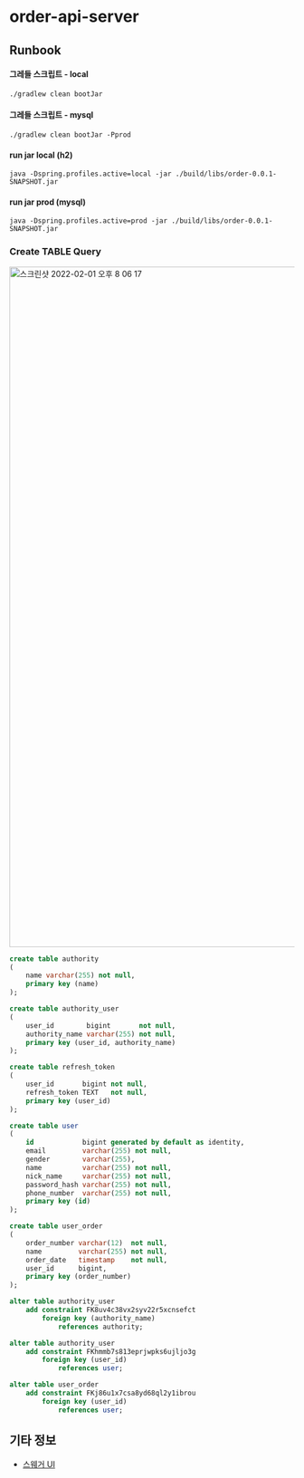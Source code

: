# order-api-server

## Runbook

#### 그레들 스크립트 - local

```
./gradlew clean bootJar
```

#### 그레들 스크립트 - mysql

```
./gradlew clean bootJar -Pprod
```

#### run jar local (h2)

```
java -Dspring.profiles.active=local -jar ./build/libs/order-0.0.1-SNAPSHOT.jar
```

#### run jar prod (mysql)

```
java -Dspring.profiles.active=prod -jar ./build/libs/order-0.0.1-SNAPSHOT.jar
```

### Create TABLE Query

<img width="1202" alt="스크린샷 2022-02-01 오후 8 06 17" src="https://user-images.githubusercontent.com/53357210/151957631-d6770516-48f7-4725-bff8-d636578646ef.png">


```sql
create table authority
(
    name varchar(255) not null,
    primary key (name)
);

create table authority_user
(
    user_id        bigint       not null,
    authority_name varchar(255) not null,
    primary key (user_id, authority_name)
);

create table refresh_token
(
    user_id       bigint not null,
    refresh_token TEXT   not null,
    primary key (user_id)
);

create table user
(
    id            bigint generated by default as identity,
    email         varchar(255) not null,
    gender        varchar(255),
    name          varchar(255) not null,
    nick_name     varchar(255) not null,
    password_hash varchar(255) not null,
    phone_number  varchar(255) not null,
    primary key (id)
);

create table user_order
(
    order_number varchar(12)  not null,
    name         varchar(255) not null,
    order_date   timestamp    not null,
    user_id      bigint,
    primary key (order_number)
);

alter table authority_user
    add constraint FK8uv4c38vx2syv22r5xcnsefct
        foreign key (authority_name)
            references authority;

alter table authority_user
    add constraint FKhmmb7s813eprjwpks6ujljo3g
        foreign key (user_id)
            references user;

alter table user_order
    add constraint FKj86u1x7csa8yd68ql2y1ibrou
        foreign key (user_id)
            references user;
```

## 기타 정보

- [스웨거 UI](http://localhost:8080/swagger-ui/index.html#/)

